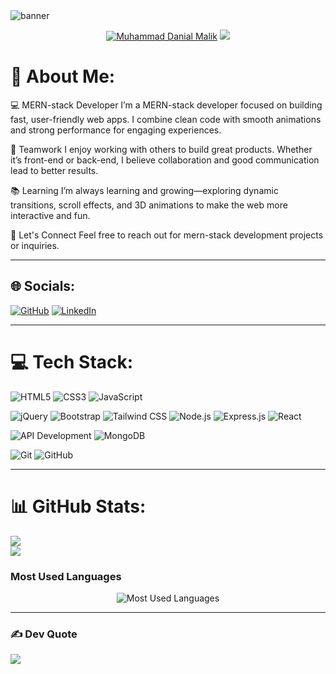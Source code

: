 <img src="/assets/ezgif.com-gif-maker.gif" alt="banner">
 
<p align="center">
  <a href="https://github.com/muhammad-danial-malik">
   <img src="https://readme-typing-svg.demolab.com?font=Fira+Code&size=35&duration=1&pause=10000000&color=4E96FF&center=true&repeat=false&width=535&lines=Muhammad+Danial+Malik" alt="Muhammad Danial Malik" /></a>
  <a href="https://github.com/DenverCoder1/readme-typing-svg">
    <img src="https://readme-typing-svg.demolab.com?font=Fira+Code&pause=1000&width=435&lines=I'm+a+MERN+Stack+Developer!&font=Fira%20Code&center=true&width=600&height=45&color=4e96ff&vCenter=true&pause=1000&size=22" /></a>
</p>

# 💫 About Me:
💻 MERN-stack Developer
I’m a MERN-stack developer focused on building fast, user-friendly web apps. I combine clean code with smooth animations and strong performance for engaging experiences.

🤝 Teamwork
I enjoy working with others to build great products. Whether it’s front-end or back-end, I believe collaboration and good communication lead to better results.

📚 Learning
I’m always learning and growing—exploring dynamic transitions, scroll effects, and 3D animations to make the web more interactive and fun.

💬 Let's Connect
Feel free to reach out for mern-stack development projects or inquiries.

---

## 🌐 Socials:
[![GitHub](https://img.shields.io/badge/GitHub-%23121011.svg?style=for-the-badge&logo=github&logoColor=white)](https://github.com/muhammad-danial-malik)
[![LinkedIn](https://img.shields.io/badge/LinkedIn-%230077B5.svg?style=for-the-badge&logo=linkedin&logoColor=white)](https://www.linkedin.com/in/muhammad-danial-malik)

---

# 💻 Tech Stack:

![HTML5](https://img.shields.io/badge/html5-%23E34F26.svg?style=plastic&logo=html5&logoColor=white) ![CSS3](https://img.shields.io/badge/css3-%231572B6.svg?style=plastic&logo=css3&logoColor=white) ![JavaScript](https://img.shields.io/badge/javascript-%23323330.svg?style=plastic&logo=javascript&logoColor=%23F7DF1E)

![jQuery](https://img.shields.io/badge/jquery-%230769AD.svg?style=plastic&logo=jquery&logoColor=white) ![Bootstrap](https://img.shields.io/badge/bootstrap-%237A1D1D.svg?style=plastic&logo=bootstrap&logoColor=white) ![Tailwind CSS](https://img.shields.io/badge/tailwind%20css-%2338B2AC.svg?style=plastic&logo=tailwindcss&logoColor=white) ![Node.js](https://img.shields.io/badge/node.js-43853D?style=plastic&logo=node.js&logoColor=white) ![Express.js](https://img.shields.io/badge/express.js-%23404d59.svg?style=plastic&logo=express&logoColor=%2361DAFB) ![React](https://img.shields.io/badge/react-%2320232a.svg?style=plastic&logo=react&logoColor=%2361DAFB)  

![API Development](https://img.shields.io/badge/api%20development-%23121011.svg?style=plastic&logo=swagger&logoColor=white) ![MongoDB](https://img.shields.io/badge/MongoDB-%234ea94b.svg?style=plastic&logo=mongodb&logoColor=white)  

![Git](https://img.shields.io/badge/git-%23F05033.svg?style=plastic&logo=git&logoColor=white) ![GitHub](https://img.shields.io/badge/github-%23121011.svg?style=plastic&logo=github&logoColor=white)

---
 
# 📊 GitHub Stats:
![](https://github-readme-stats.vercel.app/api?username=muhammad-danial-malik&theme=dark&hide_border=false&include_all_commits=false&count_private=true)<br/>
![](https://github-readme-streak-stats.herokuapp.com/?user=muhammad-danial-malik&theme=dark&hide_border=false)<br/> 
### Most Used Languages
<p align="center">
  <img src="https://github-readme-stats.vercel.app/api/top-langs/?username=muhammad-danial-malik&theme=dark&hide_border=false&layout=compact&langs_count=6" alt="Most Used Languages">
</p>

---

### ✍ Dev Quote
![](https://quotes-github-readme.vercel.app/api?type=horizontal&theme=radical)
